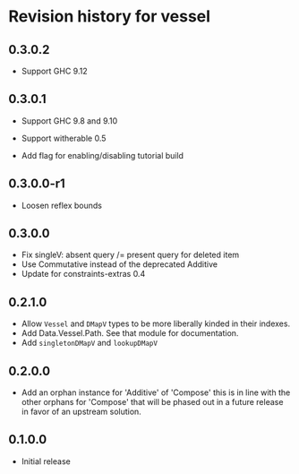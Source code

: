 # Revision history for vessel

## 0.3.0.2

* Support GHC 9.12

## 0.3.0.1

* Support GHC 9.8 and 9.10
* Support witherable 0.5

* Add flag for enabling/disabling tutorial build

## 0.3.0.0-r1

* Loosen reflex bounds

## 0.3.0.0

* Fix singleV: absent query /= present query for deleted item
* Use Commutative instead of the deprecated Additive
* Update for constraints-extras 0.4

## 0.2.1.0

* Allow `Vessel` and `DMapV` types to be more liberally kinded in their indexes.
* Add Data.Vessel.Path. See that module for documentation.
* Add `singletonDMapV` and `lookupDMapV`

## 0.2.0.0

* Add an orphan instance for 'Additive' of 'Compose' this is in line with the other orphans for 'Compose' that will be phased out in a future release in favor of an upstream solution.

## 0.1.0.0

* Initial release
